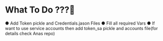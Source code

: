 # What To Do ???🤔

● Add Token pickle and Credentials.jason Files
● Fill all required Vars
● If want to use service accounts then add token_sa pickle and accounts file(for details check Anas repo)

